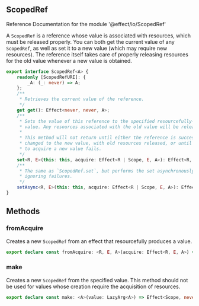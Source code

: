 ## ScopedRef

Reference Documentation for the module '@effect/io/ScopedRef'

A `ScopedRef` is a reference whose value is associated with resources,
which must be released properly. You can both get the current value of any
`ScopedRef`, as well as set it to a new value (which may require new
resources). The reference itself takes care of properly releasing resources
for the old value whenever a new value is obtained.

```ts
export interface ScopedRef<A> {
    readonly [ScopedRefURI]: {
        _A: (_: never) => A;
    };
    /**
     * Retrieves the current value of the reference.
     */
    get get(): Effect<never, never, A>;
    /**
     * Sets the value of this reference to the specified resourcefully-created
     * value. Any resources associated with the old value will be released.
     *
     * This method will not return until either the reference is successfully
     * changed to the new value, with old resources released, or until the attempt
     * to acquire a new value fails.
     */
    set<R, E>(this: this, acquire: Effect<R | Scope, E, A>): Effect<R, E, void>;
    /**
     * The same as `ScopedRef.set`, but performs the set asynchronously,
     * ignoring failures.
     */
    setAsync<R, E>(this: this, acquire: Effect<R | Scope, E, A>): Effect<R, E, void>;
}
```

## Methods

### fromAcquire

Creates a new `ScopedRef` from an effect that resourcefully produces a
value.

```ts
export declare const fromAcquire: <R, E, A>(acquire: Effect<R, E, A>) => Effect<Scope | R, E, ScopedRef<A>>;
```

### make

Creates a new `ScopedRef` from the specified value. This method should
not be used for values whose creation require the acquisition of resources.

```ts
export declare const make: <A>(value: LazyArg<A>) => Effect<Scope, never, ScopedRef<A>>;
```

